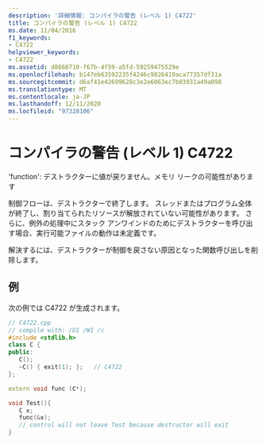 ```yaml
---
description: '詳細情報: コンパイラの警告 (レベル 1) C4722'
title: コンパイラの警告 (レベル 1) C4722
ms.date: 11/04/2016
f1_keywords:
- C4722
helpviewer_keywords:
- C4722
ms.assetid: d8660710-f67b-4f59-a5fd-59259475529e
ms.openlocfilehash: b147eb63592235f4246c9826419aca77357df31a
ms.sourcegitcommit: d6af41e42699628c3e2e6063ec7b03931a49a098
ms.translationtype: MT
ms.contentlocale: ja-JP
ms.lasthandoff: 12/11/2020
ms.locfileid: "97328106"
---
```

# <a name="compiler-warning-level-1-c4722"></a>コンパイラの警告 (レベル 1) C4722

'function': デストラクターに値が戻りません。メモリ リークの可能性があります

制御フローは、デストラクターで終了します。 スレッドまたはプログラム全体が終了し、割り当てられたリソースが解放されていない可能性があります。  さらに、例外の処理中にスタック アンワインドのためにデストラクターを呼び出す場合、実行可能ファイルの動作は未定義です。

解決するには、デストラクターが制御を戻さない原因となった関数呼び出しを削除します。

## <a name="example"></a>例

次の例では C4722 が生成されます。

```cpp
// C4722.cpp
// compile with: /O1 /W1 /c
#include <stdlib.h>
class C {
public:
   C();
   ~C() { exit(1); };   // C4722
};

extern void func (C*);

void Test(){
   C x;
   func(&x);
   // control will not leave Test because destructor will exit
}
```
